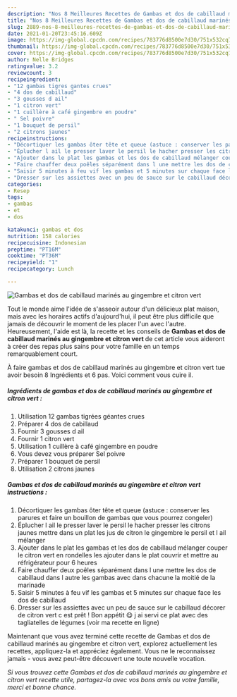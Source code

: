 ```yaml
---
description: "Nos 8 Meilleures Recettes de Gambas et dos de cabillaud marinés au gingembre et citron vert"
title: "Nos 8 Meilleures Recettes de Gambas et dos de cabillaud marinés au gingembre et citron vert"
slug: 2889-nos-8-meilleures-recettes-de-gambas-et-dos-de-cabillaud-marines-au-gingembre-et-citron-vert
date: 2021-01-20T23:45:16.609Z
image: https://img-global.cpcdn.com/recipes/783776d8500e7d30/751x532cq70/gambas-et-dos-de-cabillaud-marines-au-gingembre-et-citron-vert-photo-principale-de-la-recette.jpg
thumbnail: https://img-global.cpcdn.com/recipes/783776d8500e7d30/751x532cq70/gambas-et-dos-de-cabillaud-marines-au-gingembre-et-citron-vert-photo-principale-de-la-recette.jpg
cover: https://img-global.cpcdn.com/recipes/783776d8500e7d30/751x532cq70/gambas-et-dos-de-cabillaud-marines-au-gingembre-et-citron-vert-photo-principale-de-la-recette.jpg
author: Nelle Bridges
ratingvalue: 3.2
reviewcount: 3
recipeingredient:
- "12 gambas tigres gantes crues"
- "4 dos de cabillaud"
- "3 gousses d ail"
- "1 citron vert"
- "1 cuillère à café gingembre en poudre"
- " Sel poivre"
- "1 bouquet de persil"
- "2 citrons jaunes"
recipeinstructions:
- "Décortiquer les gambas ôter tête et queue (astuce : conserver les parures et faire un bouillon de gambas que vous pourrez congeler)"
- "Éplucher l ail le presser laver le persil le hacher presser les citrons jaunes mettre dans un plat les jus de citron le gingembre le persil et l ail mélanger"
- "Ajouter dans le plat les gambas et les dos de cabillaud mélanger couper le citron vert en rondelles les ajouter dans le plat couvrir et mettre au réfrigérateur pour 6 heures"
- "Faire chauffer deux poêles séparément dans l une mettre les dos de cabillaud dans l autre les gambas avec dans chacune la moitié de la marinade"
- "Saisir 5 minutes à feu vif les gambas et 5 minutes sur chaque face les dos de cabillaud"
- "Dresser sur les assiettes avec un peu de sauce sur le cabillaud décorer de citron vert c est prêt ! Bon appétit 😋 j ai servi ce plat avec des tagliatelles de légumes (voir ma recette en ligne)"
categories:
- Resep
tags:
- gambas
- et
- dos

katakunci: gambas et dos 
nutrition: 158 calories
recipecuisine: Indonesian
preptime: "PT16M"
cooktime: "PT36M"
recipeyield: "1"
recipecategory: Lunch

---
```



![Gambas et dos de cabillaud marinés au gingembre et citron vert](https://img-global.cpcdn.com/recipes/783776d8500e7d30/751x532cq70/gambas-et-dos-de-cabillaud-marines-au-gingembre-et-citron-vert-photo-principale-de-la-recette.jpg)

Tout le monde aime l'idée de s'asseoir autour d'un délicieux plat maison, mais avec les horaires actifs d'aujourd'hui, il peut être plus difficile que jamais de découvrir le moment de les placer l'un avec l'autre. Heureusement, l'aide est là, la recette et les conseils de <strong> Gambas et dos de cabillaud marinés au gingembre et citron vert </strong> de cet article vous aideront à créer des repas plus sains pour votre famille en un temps remarquablement court.

<!--inarticleads1-->

À faire gambas et dos de cabillaud marinés au gingembre et citron vert tue avoir besoin 8 Ingrédients et 6 pas. Voici comment vous cuire il.

##### Ingrédients de gambas et dos de cabillaud marinés au gingembre et citron vert :

1. Utilisation 12 gambas tigrées géantes crues
1. Préparer 4 dos de cabillaud
1. Fournir 3 gousses d ail
1. Fournir 1 citron vert
1. Utilisation 1 cuillère à café gingembre en poudre
1. Vous devez vous préparer  Sel poivre
1. Préparer 1 bouquet de persil
1. Utilisation 2 citrons jaunes




<!--inarticleads2-->

##### Gambas et dos de cabillaud marinés au gingembre et citron vert instructions :

1. Décortiquer les gambas ôter tête et queue (astuce : conserver les parures et faire un bouillon de gambas que vous pourrez congeler)
1. Éplucher l ail le presser laver le persil le hacher presser les citrons jaunes mettre dans un plat les jus de citron le gingembre le persil et l ail mélanger
1. Ajouter dans le plat les gambas et les dos de cabillaud mélanger couper le citron vert en rondelles les ajouter dans le plat couvrir et mettre au réfrigérateur pour 6 heures
1. Faire chauffer deux poêles séparément dans l une mettre les dos de cabillaud dans l autre les gambas avec dans chacune la moitié de la marinade
1. Saisir 5 minutes à feu vif les gambas et 5 minutes sur chaque face les dos de cabillaud
1. Dresser sur les assiettes avec un peu de sauce sur le cabillaud décorer de citron vert c est prêt ! Bon appétit 😋 j ai servi ce plat avec des tagliatelles de légumes (voir ma recette en ligne)




<!--inarticleads1-->

<p>
Maintenant que vous avez terminé cette recette de Gambas et dos de cabillaud marinés au gingembre et citron vert, explorez actuellement les recettes, appliquez-la et appréciez également. Vous ne le reconnaissez jamais - vous avez peut-être découvert une toute nouvelle vocation.
</p>

<p>
<i>Si vous trouvez cette Gambas et dos de cabillaud marinés au gingembre et citron vert recette utile, partagez-la avec vos bons amis ou votre famille, merci et bonne chance.</i>
</p>
